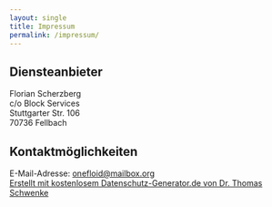 ```yaml
---
layout: single
title: Impressum
permalink: /impressum/
---
```


## Diensteanbieter

Florian Scherzberg  
c/o Block Services  
Stuttgarter Str. 106  
70736 Fellbach  

## Kontaktmöglichkeiten

E-Mail-Adresse: onefloid@mailbox.org  
[Erstellt mit kostenlosem Datenschutz-Generator.de von Dr. Thomas Schwenke](https://datenschutz-generator.de)